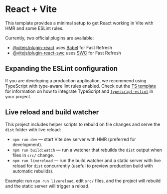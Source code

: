 # React + Vite

This template provides a minimal setup to get React working in Vite with HMR and some ESLint rules.

Currently, two official plugins are available:

- [@vitejs/plugin-react](https://github.com/vitejs/vite-plugin-react/blob/main/packages/plugin-react) uses [Babel](https://babeljs.io/) for Fast Refresh
- [@vitejs/plugin-react-swc](https://github.com/vitejs/vite-plugin-react/blob/main/packages/plugin-react-swc) uses [SWC](https://swc.rs/) for Fast Refresh

## Expanding the ESLint configuration

If you are developing a production application, we recommend using TypeScript with type-aware lint rules enabled. Check out the [TS template](https://github.com/vitejs/vite/tree/main/packages/create-vite/template-react-ts) for information on how to integrate TypeScript and [`typescript-eslint`](https://typescript-eslint.io) in your project.

## Live reload and build watcher

This project includes helper scripts to rebuild on file changes and serve the `dist` folder with live reload:

- `npm run dev` — start Vite dev server with HMR (preferred for development).
- `npm run build:watch` — run a watcher that rebuilds the `dist` output when files in `src/` change.
- `npm run livereload` — run the build watcher and a static server with live reload for `dist` concurrently (useful to preview production build with automatic rebuilds).

Example: run `npm run livereload`, edit `src/` files, and the project will rebuild and the static server will trigger a reload.
